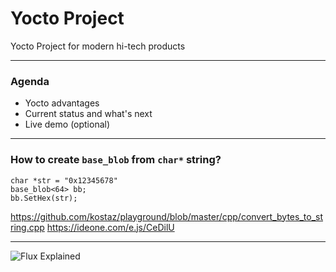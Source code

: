 # Yocto Project

Yocto Project for modern hi-tech products

---

### Agenda

- Yocto advantages
- Current status and what's next
- Live demo (optional)

---

### How to create `base_blob` from `char*` string?

```
char *str = "0x12345678"
base_blob<64> bb;
bb.SetHex(str);
```

https://github.com/kostaz/playground/blob/master/cpp/convert_bytes_to_string.cpp
https://ideone.com/e.js/CeDilU

---

![Flux Explained](https://facebook.github.io/flux/img/flux-simple-f8-diagram-explained-1300w.png)
